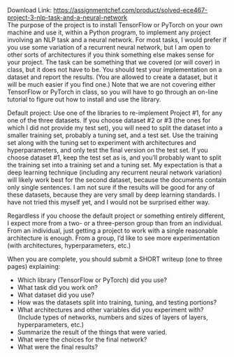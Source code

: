 Download Link: https://assignmentchef.com/product/solved-ece467-project-3-nlp-task-and-a-neural-network
<br>
The purpose of the project is to install TensorFlow or PyTorch on your own machine and use it, within a Python program, to implement any project involving an NLP task and a neural network. For most tasks, I would prefer if you use some variation of a recurrent neural network, but I am open to other sorts of architectures if you think something else makes sense for your project. The task can be something that we covered (or will cover) in class, but it does not have to be. You should test your implementation on a dataset and report the results. (You are allowed to create a dataset, but it will be much easier if you find one.) Note that we are not covering either TensorFlow or PyTorch in class, so you will have to go through an on-line tutorial to figure out how to install and use the library.




Default project: Use one of the libraries to re-implement Project #1, for any one of the three datasets. If you choose dataset #2 or #3 (the ones for which I did not provide my test set), you will need to split the dataset into a smaller training set, probably a tuning set, and a test set. Use the training set along with the tuning set to experiment with architectures and hyperparameters, and only test the final version on the test set. If you choose dataset #1, keep the test set as is, and you’ll probably want to split the training set into a training set and a tuning set. My expectation is that a deep learning technique (including any recurrent neural network variation) will likely work best for the second dataset, because the documents contain only single sentences. I am not sure if the results will be good for any of these datasets, because they are very small by deep learning standards. I have not tried this myself yet, and I would not be surprised either way.




Regardless if you choose the default project or something entirely different, I expect more from a two- or a three-person group than from an individual. From an individual, just getting a project to work with a single reasonable architecture is enough. From a group, I’d like to see more experimentation (with architectures, hyperparameters, etc.)




When you are complete, you should submit a SHORT writeup (one to three pages) explaining:

<ul>

 <li>Which library (TensorFlow or PyTorch) did you use?</li>

 <li>What task did you work on?</li>

 <li>What dataset did you use?</li>

 <li>How was the datasets split into training, tuning, and testing portions?</li>

 <li>What architectures and other variables did you experiment with? (Include types of networks, numbers and sizes of layers of layers, hyperparameters, etc.)</li>

 <li>Summarize the result of the things that were varied.</li>

 <li>What were the choices for the final network?</li>

 <li>What were the final results?</li>

</ul>


